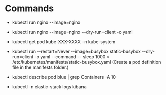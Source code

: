 # Commands

- kubectl run nginx --image=nginx <br />
- kubectl run nginx --image=nginx --dry-run=client -o yaml <br />
- kubectl get pod kube-XXX-XXXX -n kube-system <br />
- kubectl run --restart=Never --image=busybox static-busybox --dry-run=client -o yaml --command -- sleep 1000 > /etc/kubernetes/manifests/static-busybox.yaml  (Create a pod definition file in the manifests folder.) <br />


- kubectl describe pod blue | grep Containers -A 10 <br />

- kubectl -n elastic-stack logs kibana <br />



